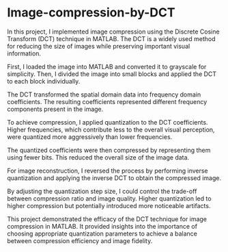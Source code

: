 # Image-compression-by-DCT
In this project, I implemented image compression using the Discrete Cosine Transform (DCT) technique in MATLAB. The DCT is a widely used method for reducing the size of images while preserving important visual information.

First, I loaded the image into MATLAB and converted it to grayscale for simplicity. Then, I divided the image into small blocks and applied the DCT to each block individually.

The DCT transformed the spatial domain data into frequency domain coefficients. The resulting coefficients represented different frequency components present in the image.

To achieve compression, I applied quantization to the DCT coefficients. Higher frequencies, which contribute less to the overall visual perception, were quantized more aggressively than lower frequencies.

The quantized coefficients were then compressed by representing them using fewer bits. This reduced the overall size of the image data.

For image reconstruction, I reversed the process by performing inverse quantization and applying the inverse DCT to obtain the compressed image.

By adjusting the quantization step size, I could control the trade-off between compression ratio and image quality. Higher quantization led to higher compression but potentially introduced more noticeable artifacts.

This project demonstrated the efficacy of the DCT technique for image compression in MATLAB. It provided insights into the importance of choosing appropriate quantization parameters to achieve a balance between compression efficiency and image fidelity.
